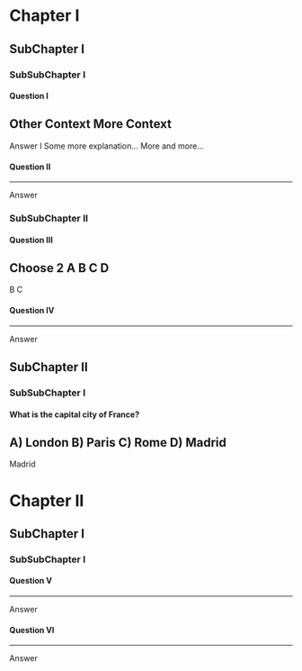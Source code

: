 # Chapter I
## SubChapter I
### SubSubChapter I
#### Question I
Other Context
More Context
---
Answer I
Some more explanation...
More and more...
#### Question II
---
Answer
### SubSubChapter II
#### Question III
Choose 2
A
B
C
D
---
B
C
#### Question IV
---
Answer
## SubChapter II
### SubSubChapter I
#### What is the capital city of France?
A) London
B) Paris
C) Rome
D) Madrid
---
Madrid
# Chapter II
## SubChapter I
### SubSubChapter I
#### Question V
---
Answer
#### Question VI
---
Answer
